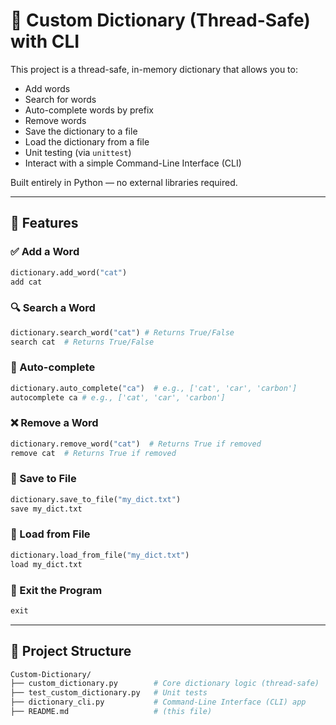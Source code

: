 # 📝 Custom Dictionary (Thread-Safe) with CLI

This project is a thread-safe, in-memory dictionary that allows you to:

- Add words
- Search for words
- Auto-complete words by prefix
- Remove words
- Save the dictionary to a file
- Load the dictionary from a file
- Unit testing (via `unittest`)
- Interact with a simple Command-Line Interface (CLI)

Built entirely in Python — no external libraries required.

---

## 🚀 Features

### ✅ Add a Word
```python
dictionary.add_word("cat")
add cat
```

### 🔍 Search a Word
```python
dictionary.search_word("cat") # Returns True/False
search cat  # Returns True/False
```

### 🤖 Auto-complete
```python
dictionary.auto_complete("ca")  # e.g., ['cat', 'car', 'carbon']
autocomplete ca # e.g., ['cat', 'car', 'carbon']
```

### ❌ Remove a Word
```python
dictionary.remove_word("cat")  # Returns True if removed
remove cat  # Returns True if removed
```

### 💾 Save to File
```python
dictionary.save_to_file("my_dict.txt")
save my_dict.txt
```

### 📂 Load from File
```python
dictionary.load_from_file("my_dict.txt")
load my_dict.txt
```

### 🚪 Exit the Program
```python
exit
```

---

## 📂 Project Structure

```bash
Custom-Dictionary/
├── custom_dictionary.py        # Core dictionary logic (thread-safe)
├── test_custom_dictionary.py   # Unit tests
├── dictionary_cli.py           # Command-Line Interface (CLI) app
├── README.md                   # (this file)